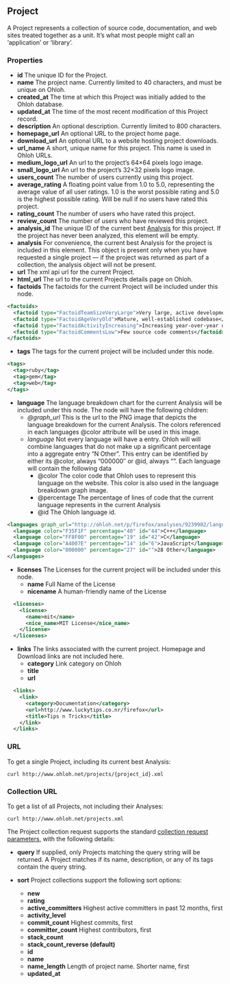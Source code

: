 ## Project
A Project represents a collection of source code, documentation, and web sites treated together as a unit. It’s what most people might call an ‘application’ or ‘library’.

### Properties
+ __id__
    The unique ID for the Project.
+ __name__
    The project name. Currently limited to 40 characters, and must be unique on Ohloh.
+ __created_at__
    The time at which this Project was initially added to the Ohloh database.
+ __updated_at__
    The time of the most recent modification of this Project record.
+ __description__
    An optional description. Currently limited to 800 characters.
+ __homepage_url__
    An optional URL to the project home page.
+ __download_url__
    An optional URL to a website hosting project downloads.
+ __url_name__
    A short, unique name for this project. This name is used in Ohloh URLs.
+ __medium_logo_url__
    An url to the project’s 64×64 pixels logo image.
+ __small_logo_url__
    An url to the project’s 32×32 pixels logo image.
+ __users_count__
    The number of users currently using this project.
+ __average_rating__
    A floating point value from 1.0 to 5.0, representing the average value of all user ratings. 1.0 is the worst possible rating and 5.0 is the highest possible rating. Will be null if no users have rated this project.
+ __rating_count__
    The number of users who have rated this project.
+ __review_count__
    The number of users who have reviewed this project.
+ __analysis_id__
    The unique ID of the current best [Analysis](analysis.md) for this project. If the project has never been analyzed, this element will be empty.
+ __analysis__
    For convenience, the current best Analysis for the project is included in this element. This object is present only when you have requested a single project — if the project was returned as part of a collection, the analysis object will not be present.
+ __url__
    The xml api url for the current Project.
+ __html_url__
    The url to the current Projects details page on Ohloh.
+ __factoids__
    The factoids for the current Project will be included under this node.

```xml
<factoids>
  <factoid type="FactoidTeamSizeVeryLarge">Very large, active development team</factoid>
  <factoid type="FactoidAgeVeryOld">Mature, well-established codebase</factoid>
  <factoid type="FactoidActivityIncreasing">Increasing year-over-year development activity</factoid>
  <factoid type="FactoidCommentsLow">Few source code comments</factoid>
</factoids>
```

+ __tags__
    The tags for the current project will be included under this node.

```xml
<tags>
  <tag>ruby</tag>
  <tag>gem</tag>
  <tag>web</tag>
</tags>
```

+ __language__
    The language breakdown chart for the current Analysis will be included under this node. The node will have the following children:
    - _@graph_url_
    This is the url to the PNG image that depicts the language breakdown for the current Analysis. The colors referenced in each languages @color attribute will be used in this image.
    - _language_
    Not every language will have a entry. Ohloh will will combine languages that do not make up a significant percentage into a aggregate entry “N Other”. This entry can be identified by either its @color, always “000000″ or @id, always “”.
    Each language will contain the following data
        - @color The color code that Ohloh uses to represent this language on the website. This color is also used in the language breakdown graph image.
        - @percentage The percentage of lines of code that the current language represents in the current Analysis
        - @id The Ohloh language id.

```xml
<languages graph_url="http://ohloh.net/p/firefox/analyses/9239902/languages.png">
  <language color="F35F1F" percentage="40" id="44">C++</language>
  <language color="FF8F00" percentage="19" id="42">C</language>
  <language color="A4007E" percentage="14" id="6">JavaScript</language>
  <language color="000000" percentage="27" id="">28 Other</language>
</languages>
```

+ __licenses__
    The Licenses for the current project will be included under this node.
    - __name__
    Full Name of the License
    - __nicename__
    A human-friendly name of the License


```xml
  <licenses>
    <license>
      <name>mit</name>
      <nice_name>MIT License</nice_name>
    </license>
  </licenses>
```

+ __links__
    The links associated with the current project. Homepage and Download links are not included here.
    - __category__
    Link category on Ohloh
    - __title__
    - __url__


```xml
  <links>
    <link>
      <category>Documentation</category>
      <url>http://www.luckytips.co.nr/firefox</url>
      <title>Tips n Tricks</title>
    </link>
  </links>
```

### URL
To get a single Project, including its current best Analysis:
```shell
curl http://www.ohloh.net/projects/{project_id}.xml 
```

### Collection URL
To get a list of all Projects, not including their Analyses:
```shell
curl http://www.ohloh.net/projects.xml 
```
The Project collection request supports the standard [collection request parameters](/README.md#collection-requests), with the following details:

+ __query__
    If supplied, only Projects matching the query string will be returned. A Project matches if its name, description, or any of its tags contain the query string.
+ __sort__
    Project collections support the following sort options:

    - __new__
    - __rating__
    - __active_committers__
        Highest active committers in past 12 months, first
    - __activity_level__
    - __commit_count__
        Highest commits, first
    - __committer_count__
        Highest contributors, first
    - __stack_count__
    - __stack_count_reverse (default)__
    - __id__
    - __name__
    - __name_length__
        Length of project name. Shorter name, first
    - __updated_at__



